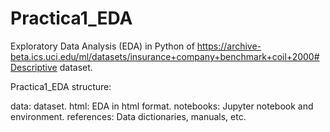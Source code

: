 # Practica1_EDA

Exploratory Data Analysis (EDA) in Python of https://archive-beta.ics.uci.edu/ml/datasets/insurance+company+benchmark+coil+2000#Descriptive dataset.

Practica1_EDA structure:

data: dataset.
html: EDA in html format.
notebooks: Jupyter notebook and environment.
references: Data dictionaries, manuals, etc.